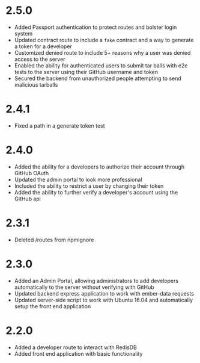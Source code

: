 # 2.5.0
* Added Passport authentication to protect routes and bolster login system
* Updated contract route to include a `fake` contract and a way to generate a token for a developer
* Customized denied route to include 5+ reasons why a user was denied access to the server
* Enabled the ability for authenticated users to submit tar balls with e2e tests to the server using their GitHub username and token
* Secured the backend from unauthorized people attempting to send malicious tarballs

# 2.4.1
* Fixed a path in a generate token test

# 2.4.0
* Added the ability for a developers to authorize their account through GitHub OAuth
* Updated the admin portal to look more professional
* Included the ability to restrict a user by changing their token
* Added the ability to further verify a developer's account using the GitHub api

# 2.3.1
* Deleted /routes from npmignore

# 2.3.0
* Added an Admin Portal, allowing administrators to add developers automatically to the server without verifying with GitHub
* Updated backend express application to work with ember-data requests
* Updated server-side script to work with Ubuntu 16.04 and automatically setup the front end application

# 2.2.0
* Added a developer route to interact with RedisDB
* Added front end application with basic functionality

